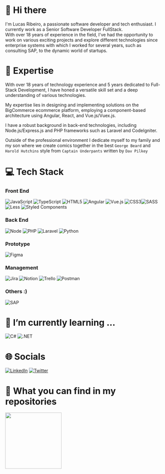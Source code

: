 # 👋 Hi there
I'm Lucas Ribeiro, a passionate software developer and tech enthusiast. I currently work as a Senior Software Developer FullStack. </br>
With over 18 years of experience in the field, I've had the opportunity to work on various exciting projects and explore different technologies since enterprise systems with which I worked for several years, such as consulting SAP, to the dynamic world of startups.

# 🚀 Expertise
With over 18 years of technology experience and 5 years dedicated to Full-Stack Development, I have honed a versatile skill set and a deep understanding of various technologies.

My expertise lies in designing and implementing solutions on the BigCommerce ecommerce platform, employing a component-based architecture using Angular, React, and Vue.js/Vuex.js.

I have a robust background in back-end technologies, including Node.js/Express.js and PHP frameworks such as Laravel and CodeIgniter.

Outside of the professional environment I dedicate myself to my family and my son where we create comics together in the best `George Beard` and `Harold Hutchins` style from `Captain Underpants` written by `Dav Pilkey`

# 💻 Tech Stack

### Front End
![JavaScript](https://img.shields.io/badge/javascript-%23323330.svg?style=for-the-badge&logo=javascript&logoColor=%23F7DF1E) ![TypeScript](https://img.shields.io/badge/typescript-%23007ACC.svg?style=for-the-badge&logo=typescript&logoColor=white) ![HTML5](https://img.shields.io/badge/html5-%23E34F26.svg?style=for-the-badge&logo=html5&logoColor=white) ![Angular](https://img.shields.io/badge/Angular-DD0031?style=for-the-badge&logo=angular&logoColor=white) ![Vue.js](https://img.shields.io/badge/vuejs-%2335495e.svg?style=for-the-badge&logo=vuedotjs&logoColor=%234FC08D) ![CSS3](https://img.shields.io/badge/css3-%231572B6.svg?style=for-the-badge&logo=css3&logoColor=white)![SASS](https://img.shields.io/badge/SASS-hotpink.svg?style=for-the-badge&logo=SASS&logoColor=white) ![Less](https://img.shields.io/badge/less-2B4C80?style=for-the-badge&logo=less&logoColor=white) ![Styled Components](https://img.shields.io/badge/styled--components-DB7093?style=for-the-badge&logo=styled-components&logoColor=white)

### Back End
 ![Node](https://img.shields.io/badge/Node.js-43853D?style=for-the-badge&logo=node.js&logoColor=white) ![PHP](https://img.shields.io/badge/PHP-777BB4?style=for-the-badge&logo=php&logoColor=white) ![Laravel](https://img.shields.io/badge/Laravel-FF2D20?style=for-the-badge&logo=laravel&logoColor=white) ![Python](https://img.shields.io/badge/Python-14354C?style=for-the-badge&logo=python&logoColor=white)

### Prototype
![Figma](https://img.shields.io/badge/Figma-F24E1E?style=for-the-badge&logo=figma&logoColor=white)

### Management
  ![Jira](https://img.shields.io/badge/jira-%230A0FFF.svg?style=for-the-badge&logo=jira&logoColor=white) ![Notion](https://img.shields.io/badge/Notion-%23000000.svg?style=for-the-badge&logo=notion&logoColor=white) ![Trello](https://img.shields.io/badge/Trello-%23026AA7.svg?style=for-the-badge&logo=Trello&logoColor=white) ![Postman](https://img.shields.io/badge/Postman-FF6C37?style=for-the-badge&logo=postman&logoColor=white) 

### Others :)
![SAP](https://img.shields.io/badge/SAP-0FAAFF?style=for-the-badge&logo=sap&logoColor=white)

# 🌱 I’m currently learning ...
![C#](https://img.shields.io/badge/C%23-239120?style=for-the-badge&logo=c-sharp&logoColor=white) ![.NET](https://img.shields.io/badge/.NET-5C2D91?style=for-the-badge&logo=.net&logoColor=white)

# 🌐 Socials
[![LinkedIn](https://img.shields.io/badge/LinkedIn-0077B5?style=for-the-badge&logo=linkedin&logoColor=white)](https://linkedin.com/in/lucasdnr) [![Twitter](https://img.shields.io/badge/Twitter-1DA1F2?style=for-the-badge&logo=twitter&logoColor=white)](https://twitter.com/lucas_daniel) 



# 🔎 What you can find in my repositories
<div>
<a href="https://github.com/lucasdnr">
<img loading="lazy" height="180em" src="https://github-readme-stats.vercel.app/api/top-langs/?username=lucasdnr&layout=compact&langs_count=7&theme=algolia"/>
</div>
